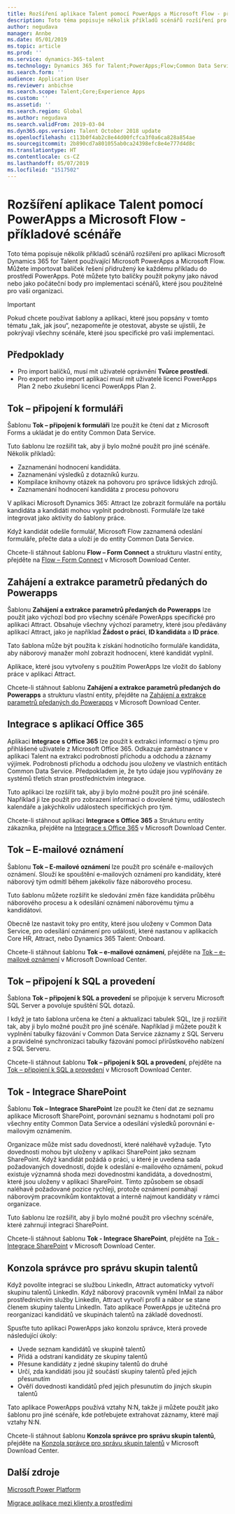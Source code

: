 ```yaml
---
title: Rozšíření aplikace Talent pomocí PowerApps a Microsoft Flow - příkladové scénáře
description: Toto téma popisuje několik příkladů scénářů rozšíření pro aplikaci Microsoft Dynamics 365 for Talent používající Microsoft PowerApps a Microsoft Flow.
author: negudava
manager: Annbe
ms.date: 05/01/2019
ms.topic: article
ms.prod: ''
ms.service: dynamics-365-talent
ms.technology: Dynamics 365 for Talent;PowerApps;Flow;Common Data Service
ms.search.form: ''
audience: Application User
ms.reviewer: anbichse
ms.search.scope: Talent;Core;Experience Apps
ms.custom: ''
ms.assetid: ''
ms.search.region: Global
ms.author: negudava
ms.search.validFrom: 2019-03-04
ms.dyn365.ops.version: Talent October 2018 update
ms.openlocfilehash: c113b0f4ab2c8e44d00fcfca3f0a6ca828a854ae
ms.sourcegitcommit: 2b890cd7a801055ab0ca24398efc8e4e777d4d8c
ms.translationtype: HT
ms.contentlocale: cs-CZ
ms.lasthandoff: 05/07/2019
ms.locfileid: "1517502"
---
```

# <a name="extend-talent-by-using-powerapps-and-microsoft-flow---example-scenarios"></a>Rozšíření aplikace Talent pomocí PowerApps a Microsoft Flow - příkladové scénáře

Toto téma popisuje několik příkladů scénářů rozšíření pro aplikaci Microsoft Dynamics 365 for Talent používající Microsoft PowerApps a Microsoft Flow. Můžete importovat balíček řešení přidružený ke každému příkladu do prostředí PowerApps. Poté můžete tyto balíčky použít pokyny jako návod nebo jako počáteční body pro implementaci scénářů, které jsou použitelné pro vaši organizaci.

> [!IMPORTANT]
> Pokud chcete používat šablony a aplikaci, které jsou popsány v tomto tématu „tak, jak jsou“, nezapomeňte je otestovat, abyste se ujistili, že pokrývají všechny scénáře, které jsou specifické pro vaši implementaci.


## <a name="prerequisites"></a>Předpoklady

- Pro import balíčků, musí mít uživatelé oprávnění **Tvůrce prostředí**.
- Pro export nebo import aplikací musí mít uživatelé licenci PowerApps Plan 2 nebo zkušební licenci PowerApps Plan 2.

## <a name="flow--form-connect"></a>Tok – připojení k formuláři

Šablonu **Tok – připojení k formuláři** lze použít ke čtení dat z Microsoft Forms a ukládat je do entity Common Data Service.

Tuto šablonu lze rozšířit tak, aby ji bylo možné použít pro jiné scénáře. Několik příkladů:

- Zaznamenání hodnocení kandidáta.
- Zaznamenání výsledků z dotazníků kurzu.
- Kompilace knihovny otázek na pohovoru pro správce lidských zdrojů.
- Zaznamenání hodnocení kandidáta z procesu pohovoru

V aplikaci Microsoft Dynamics 365: Attract lze zobrazit formuláře na portálu kandidáta a kandidáti mohou vyplnit podrobnosti. Formuláře lze také integrovat jako aktivity do šablony práce.

Když kandidát odešle formulář, Microsoft Flow zaznamená odeslání formuláře, přečte data a uloží je do entity Common Data Service.

Chcete-li stáhnout šablonu **Flow – Form Connect** a strukturu vlastní entity, přejděte na [Flow – Form Connect](https://go.microsoft.com/fwlink/?linkid=2081988) v Microsoft Download Center.

## <a name="initiate-and-extract-parameters-passed-to-powerapps"></a>Zahájení a extrakce parametrů předaných do Powerapps

Šablonu **Zahájení a extrakce parametrů předaných do Powerapps** lze použít jako výchozí bod pro všechny scénáře PowerApps specifické pro aplikaci Attract. Obsahuje všechny výchozí parametry, které jsou předávány aplikací Attract, jako je například **Žádost o práci**, **ID kandidáta** a **ID práce**.

Tato šablona může být použita k získání hodnotícího formuláře kandidáta, aby náborový manažer mohl zobrazit hodnocení, které kandidát vyplnil.

Aplikace, které jsou vytvořeny s použitím PowerApps lze vložit do šablony práce v aplikaci Attract.

Chcete-li stáhnout šablonu **Zahájení a extrakce parametrů předaných do Powerapps** a strukturu vlastní entity, přejděte na [Zahájení a extrakce parametrů předaných do Powerapps](https://go.microsoft.com/fwlink/?linkid=2081991) v Microsoft Download Center.

## <a name="integration-with-office-365"></a>Integrace s aplikací Office 365

Aplikaci **Integrace s Office 365** lze použít k extrakci informací o týmu pro přihlášené uživatele z Microsoft Office 365. Odkazuje zaměstnance v aplikaci Talent na extrakci podrobností příchodu a odchodu a záznamy výjimek. Podrobnosti příchodu a odchodu jsou uloženy ve vlastních entitách Common Data Service. Předpokladem je, že tyto údaje jsou vyplňovány ze systémů třetích stran prostřednictvím integrace.

Tuto aplikaci lze rozšířit tak, aby ji bylo možné použít pro jiné scénáře. Například ji lze použít pro zobrazení informací o dovolené týmu, událostech kalendáře a jakýchkoliv událostech specifických pro tým.

Chcete-li stáhnout aplikaci **Integrace s Office 365** a Strukturu entity zákazníka, přejděte na [Integrace s Office 365](https://go.microsoft.com/fwlink/?linkid=2081787) v Microsoft Download Center.

## <a name="flow--email-notification"></a>Tok – E-mailové oznámení

Šablonu **Tok – E-mailové oznámení** lze použít pro scénáře e-mailových oznámení. Slouží ke spouštění e-mailových oznámení pro kandidáty, které náborový tým odmítl během jakékoliv fáze náborového procesu.

Tuto šablonu můžete rozšířit ke sledování změn fáze kandidáta průběhu náborového procesu a k odesílání oznámení náborovému týmu a kandidátovi.

Obecně lze nastavit toky pro entity, které jsou uloženy v Common Data Service, pro odesílání oznámení pro události, které nastanou v aplikacích Core HR, Attract, nebo Dynamics 365 Talent: Onboard.

Chcete-li stáhnout šablonu **Tok – e-mailové oznámení**, přejděte na [Tok – e-mailové oznámení](https://go.microsoft.com/fwlink/?linkid=2082103) v Microsoft Download Center.

## <a name="flow--sql-connect-and-execute"></a>Tok – připojení k SQL a provedení

Šablona **Tok – připojení k SQL a provedení** se připojuje k serveru Microsoft SQL Server a povoluje spuštění SQL dotazů.

I když je tato šablona určena ke čtení a aktualizaci tabulek SQL, lze ji rozšířit tak, aby ji bylo možné použít pro jiné scénáře. Například ji můžete použít k vyplnění tabulky fázování v Common Data Service záznamy z SQL Serveru a pravidelné synchronizaci tabulky fázování pomocí přírůstkového nabízení z SQL Serveru.

Chcete-li stáhnout šablonu **Tok – připojení k SQL a provedení**, přejděte na [Tok – připojení k SQL a provedení](https://go.microsoft.com/fwlink/?linkid=2081789) v Microsoft Download Center.

## <a name="flow--sharepoint-integration"></a>Tok - Integrace SharePoint

Šablonu **Tok – Integrace SharePoint** lze použít ke čtení dat ze seznamu aplikace Microsoft SharePoint, porovnání seznamu s hodnotami polí pro všechny entity Common Data Service a odesílání výsledků porovnání e-mailovým oznámením. 

Organizace může míst sadu dovedností, které naléhavě vyžaduje. Tyto dovednosti mohou být uloženy v aplikaci SharePoint jako seznam SharePoint. Když kandidát požádá o práci, u které je uvedena sada požadovaných dovedností, dojde k odeslání e-mailového oznámení, pokud existuje významná shoda mezi dovednostmi kandidáta, a dovednostmi, které jsou uloženy v aplikaci SharePoint. Tímto způsobem se obsadí naléhavě požadované pozice rychleji, protože oznámení pomáhají náborovým pracovníkům kontaktovat a interně najmout kandidáty v rámci organizace.

Tuto šablonu lze rozšířit, aby ji bylo možné použít pro všechny scénáře, které zahrnují integraci SharePoint.

Chcete-li stáhnout šablonu **Tok - Integrace SharePoint**, přejděte na [Tok - Integrace SharePoint](https://go.microsoft.com/fwlink/?linkid=2082109) v Microsoft Download Center.

## <a name="admin-console-to-manage-talent-pools"></a>Konzola správce pro správu skupin talentů

Když povolíte integraci se službou LinkedIn, Attract automaticky vytvoří skupinu talentů LinkedIn. Když náborový pracovník vymění InMail za nábor prostřednictvím služby LinkedIn, Attract vytvoří profil a nábor se stane členem skupiny talentu LinkedIn. Tato aplikace PowerApps je užitečná pro reorganizaci kandidátů ve skupinách talentů na základě dovedností.

Spusťte tuto aplikaci PowerApps jako konzolu správce, která provede následující úkoly:

- Uvede seznam kandidátů ve skupině talentů
- Přidá a odstraní kandidáty ze skupiny talentů
- Přesune kandidáty z jedné skupiny talentů do druhé
- Určí, zda kandidáti jsou již součástí skupiny talentů před jejich přesunutím
- Ověří dovednosti kandidátů před jejich přesunutím do jiných skupin talentů

Tato aplikace PowerApps používá vztahy N:N, takže ji můžete použít jako šablonu pro jiné scénáře, kde potřebujete extrahovat záznamy, které mají vztahy N:N.

Chcete-li stáhnout šablonu **Konzola správce pro správu skupin talentů**, přejděte na [Konzola správce pro správu skupin talentů](http://www.microsoft.com/downloads/details.aspx?FamilyID=780a5eee-0e2a-4159-9a83-009f9ccdc469) v Microsoft Download Center.

## <a name="additional-resources"></a>Další zdroje

[Microsoft Power Platform](https://docs.microsoft.com/power-platform/admin/admin-documentation)

[Migrace aplikace mezi klienty a prostředími](https://docs.microsoft.com/en-us/power-platform/admin/environment-and-tenant-migration)

